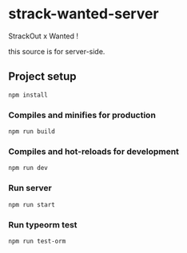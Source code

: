 # strack-wanted-server

StrackOut x Wanted !

this source is for server-side.



## Project setup
```
npm install
```

### Compiles and minifies for production
```
npm run build
```
### Compiles and hot-reloads for development
```
npm run dev
```

### Run server
```
npm run start
```

### Run typeorm test
```
npm run test-orm
```

